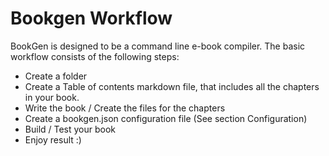 # Bookgen Workflow

BookGen is designed to be a command line e-book compiler. The basic workflow consists of the following steps:

* Create a folder
* Create a Table of contents markdown file, that includes all the chapters in your book.
* Write the book / Create the files for the chapters
* Create a bookgen.json configuration file (See section Configuration)
* Build / Test your book
* Enjoy result :)